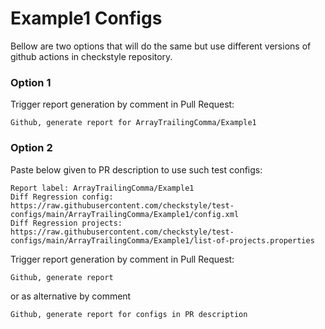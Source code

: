 # Example1 Configs

Bellow are two options that will do the same but use different versions
of github actions in checkstyle repository.


### Option 1
Trigger report generation by comment in Pull Request:
```
Github, generate report for ArrayTrailingComma/Example1
```

### Option 2

Paste below given to PR description to use such test configs:
```
Report label: ArrayTrailingComma/Example1
Diff Regression config: https://raw.githubusercontent.com/checkstyle/test-configs/main/ArrayTrailingComma/Example1/config.xml
Diff Regression projects: https://raw.githubusercontent.com/checkstyle/test-configs/main/ArrayTrailingComma/Example1/list-of-projects.properties
```

Trigger report generation by comment in Pull Request:
```
Github, generate report
```
or as alternative by comment
```
Github, generate report for configs in PR description
```
